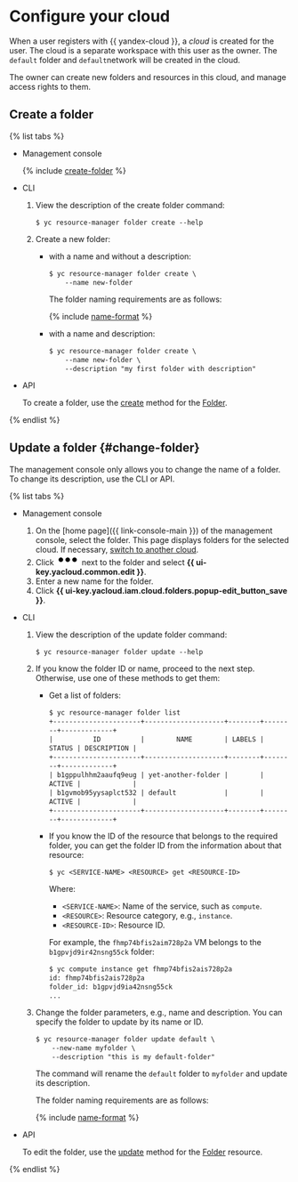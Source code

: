 # Configure your cloud

When a user registers with {{ yandex-cloud }}, a _cloud_ is created for the user. The cloud is a separate workspace with this user as the owner. The `default` folder and `default`network will be created in the cloud.

The owner can create new folders and resources in this cloud, and manage access rights to them.

## Create a folder

{% list tabs %}

- Management console

   {% include [create-folder](../../_includes/create-folder.md) %}

- CLI

   1. View the description of the create folder command:

      ```
      $ yc resource-manager folder create --help
      ```

   1. Create a new folder:

      * with a name and without a description:
         ```
         $ yc resource-manager folder create \
             --name new-folder
         ```

         The folder naming requirements are as follows:

         {% include [name-format](../../_includes/name-format.md) %}

      * with a name and description:

         ```
         $ yc resource-manager folder create \
             --name new-folder \
             --description "my first folder with description"
         ```

- API

   To create a folder, use the [create](../../resource-manager/api-ref/Folder/create.md) method for the [Folder](../../resource-manager/api-ref/Folder/index.md).

{% endlist %}

## Update a folder {#change-folder}

The management console only allows you to change the name of a folder. To change its description, use the CLI or API.

{% list tabs %}

- Management console

   1. On the [home page]({{ link-console-main }}) of the management console, select the folder. This page displays folders for the selected cloud. If necessary, [switch to another cloud](../../resource-manager/operations/cloud/switch-cloud.md).
   1. Click ![image](../../_assets/options.svg) next to the folder and select **{{ ui-key.yacloud.common.edit }}**.
   1. Enter a new name for the folder.
   1. Click **{{ ui-key.yacloud.iam.cloud.folders.popup-edit_button_save }}**.

- CLI

   1. View the description of the update folder command:

      ```
      $ yc resource-manager folder update --help
      ```
   1. If you know the folder ID or name, proceed to the next step. Otherwise, use one of these methods to get them:

      * Get a list of folders:

         ```
         $ yc resource-manager folder list
         +----------------------+--------------------+--------+--------+-------------+
         |          ID          |        NAME        | LABELS | STATUS | DESCRIPTION |
         +----------------------+--------------------+--------+--------+-------------+
         | b1gppulhhm2aaufq9eug | yet-another-folder |        | ACTIVE |             |
         | b1gvmob95yysaplct532 | default            |        | ACTIVE |             |
         +----------------------+--------------------+--------+--------+-------------+
         ```

      * If you know the ID of the resource that belongs to the required folder, you can get the folder ID from the information about that resource:

         ```
         $ yc <SERVICE-NAME> <RESOURCE> get <RESOURCE-ID>
         ```

         Where:
         * `<SERVICE-NAME>`: Name of the service, such as `compute`.
         * `<RESOURCE>`: Resource category, e.g., `instance`.
         * `<RESOURCE-ID>`: Resource ID.

         For example, the `fhmp74bfis2aim728p2a` VM belongs to the `b1gpvjd9ir42nsng55ck` folder:

         ```
         $ yc compute instance get fhmp74bfis2ais728p2a
         id: fhmp74bfis2ais728p2a
         folder_id: b1gpvjd9ia42nsng55ck
         ...
         ```
   1. Change the folder parameters, e.g., name and description. You can specify the folder to update by its name or ID.

      ```
      $ yc resource-manager folder update default \
          --new-name myfolder \
          --description "this is my default-folder"
      ```

      The command will rename the `default` folder to `myfolder` and update its description.

      The folder naming requirements are as follows:

      {% include [name-format](../../_includes/name-format.md) %}



- API

   To edit the folder, use the [update](../../resource-manager/api-ref/Folder/update.md) method for the [Folder](../../resource-manager/api-ref/Folder/index.md) resource.

{% endlist %}

